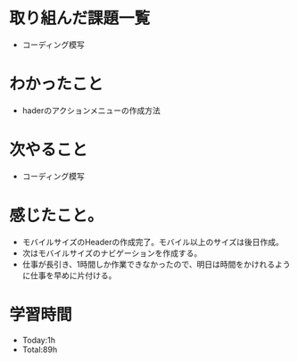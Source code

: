# 取り組んだ課題一覧
- コーディング模写

# わかったこと
- haderのアクションメニューの作成方法

# 次やること
- コーディング模写

# 感じたこと。
- モバイルサイズのHeaderの作成完了。モバイル以上のサイズは後日作成。
- 次はモバイルサイズのナビゲーションを作成する。
- 仕事が長引き、1時間しか作業できなかったので、明日は時間をかけれるように仕事を早めに片付ける。

# 学習時間
- Today:1h
- Total:89h
